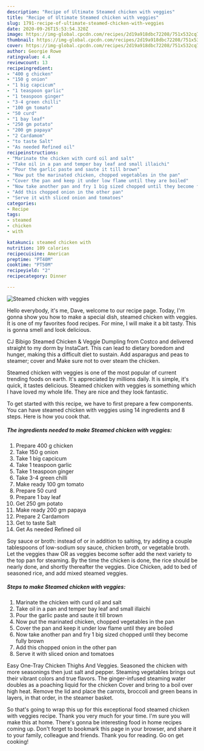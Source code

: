 ```yaml
---
description: "Recipe of Ultimate Steamed chicken with veggies"
title: "Recipe of Ultimate Steamed chicken with veggies"
slug: 1791-recipe-of-ultimate-steamed-chicken-with-veggies
date: 2020-09-26T15:53:54.320Z
image: https://img-global.cpcdn.com/recipes/2d19a918dbc72208/751x532cq70/steamed-chicken-with-veggies-recipe-main-photo.jpg
thumbnail: https://img-global.cpcdn.com/recipes/2d19a918dbc72208/751x532cq70/steamed-chicken-with-veggies-recipe-main-photo.jpg
cover: https://img-global.cpcdn.com/recipes/2d19a918dbc72208/751x532cq70/steamed-chicken-with-veggies-recipe-main-photo.jpg
author: Georgie Rowe
ratingvalue: 4.4
reviewcount: 13
recipeingredient:
- "400 g chicken"
- "150 g onion"
- "1 big capcicum"
- "1 teaspoon garlic"
- "1 teaspoon ginger"
- "3-4 green chilli"
- "100 gm tomato"
- "50 curd"
- "1 bay leaf"
- "250 gm potato"
- "200 gm papaya"
- "2 Cardamom"
- "to taste Salt"
- "As needed Refined oil"
recipeinstructions:
- "Marinate the chicken with curd oil and salt"
- "Take oil in a pan and temper bay leaf and small illaichi"
- "Pour the garlic paste and saute it till brown"
- "Now put the marinated chicken, chopped vegetables in the pan"
- "Cover the pan and keep it under low flame until they are boiled"
- "Now take another pan and fry 1 big sized chopped until they become fully brown"
- "Add this chopped onion in the other pan"
- "Serve it with sliced onion and tomatoes"
categories:
- Recipe
tags:
- steamed
- chicken
- with

katakunci: steamed chicken with 
nutrition: 109 calories
recipecuisine: American
preptime: "PT40M"
cooktime: "PT50M"
recipeyield: "2"
recipecategory: Dinner

---
```



![Steamed chicken with veggies](https://img-global.cpcdn.com/recipes/2d19a918dbc72208/751x532cq70/steamed-chicken-with-veggies-recipe-main-photo.jpg)

Hello everybody, it's me, Dave, welcome to our recipe page. Today, I'm gonna show you how to make a special dish, steamed chicken with veggies. It is one of my favorites food recipes. For mine, I will make it a bit tasty. This is gonna smell and look delicious.

CJ Bibigo Steamed Chicken &amp; Veggie Dumpling from Costco and delivered straight to my dorm by InstaCart. This can lead to dietary boredom and hunger, making this a difficult diet to sustain. Add asparagus and peas to steamer; cover and Make sure not to over steam the chicken.

Steamed chicken with veggies is one of the most popular of current trending foods on earth. It's appreciated by millions daily. It is simple, it's quick, it tastes delicious. Steamed chicken with veggies is something which I have loved my whole life. They are nice and they look fantastic.


To get started with this recipe, we have to first prepare a few components. You can have steamed chicken with veggies using 14 ingredients and 8 steps. Here is how you cook that.

<!--inarticleads1-->

##### The ingredients needed to make Steamed chicken with veggies:

1. Prepare 400 g chicken
1. Take 150 g onion
1. Take 1 big capcicum
1. Take 1 teaspoon garlic
1. Take 1 teaspoon ginger
1. Take 3-4 green chilli
1. Make ready 100 gm tomato
1. Prepare 50 curd
1. Prepare 1 bay leaf
1. Get 250 gm potato
1. Make ready 200 gm papaya
1. Prepare 2 Cardamom
1. Get to taste Salt
1. Get As needed Refined oil


Soy sauce or broth: instead of or in addition to salting, try adding a couple tablespoons of low-sodium soy sauce, chicken broth, or vegetable broth. Let the veggies thaw OR as veggies become softer add the next variety to the top pan for steaming. By the time the chicken is done, the rice should be nearly done, and shortly thereafter the veggies. Dice Chicken, add to bed of seasoned rice, and add mixed steamed veggies. 

<!--inarticleads2-->

##### Steps to make Steamed chicken with veggies:

1. Marinate the chicken with curd oil and salt
1. Take oil in a pan and temper bay leaf and small illaichi
1. Pour the garlic paste and saute it till brown
1. Now put the marinated chicken, chopped vegetables in the pan
1. Cover the pan and keep it under low flame until they are boiled
1. Now take another pan and fry 1 big sized chopped until they become fully brown
1. Add this chopped onion in the other pan
1. Serve it with sliced onion and tomatoes


Easy One-Tray Chicken Thighs And Veggies. Seasoned the chicken with more seasonings then just salt and pepper. Steaming vegetables brings out their vibrant colors and true flavors. The ginger-infused steaming water doubles as a poaching liquid for the chicken Cover and bring to a boil over high heat. Remove the lid and place the carrots, broccoli and green beans in layers, in that order, in the steamer basket. 

So that's going to wrap this up for this exceptional food steamed chicken with veggies recipe. Thank you very much for your time. I'm sure you will make this at home. There's gonna be interesting food in home recipes coming up. Don't forget to bookmark this page in your browser, and share it to your family, colleague and friends. Thank you for reading. Go on get cooking!

